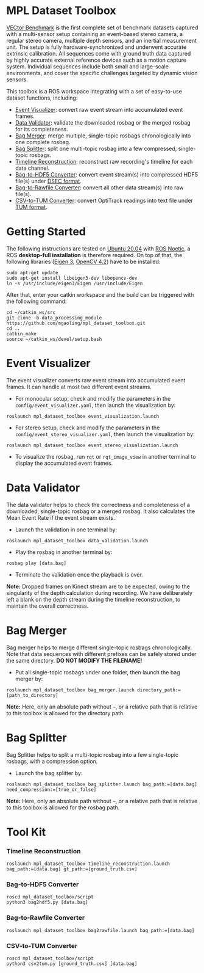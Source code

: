# MPL Dataset Toolbox

[VECtor Benchmark](https://star-datasets.github.io/vector/) is the first complete set of benchmark datasets captured with a multi-sensor setup containing an event-based stereo camera, a regular stereo camera, multiple depth sensors, and an inertial measurement unit. The setup is fully hardware-synchronized and underwent accurate extrinsic calibration. All sequences come with ground truth data captured by highly accurate external reference devices such as a motion capture system. Individual sequences include both small and large-scale environments, and cover the specific challenges targeted by dynamic vision sensors.

This toolbox is a ROS workspace integrating with a set of easy-to-use dataset functions, including:

- [Event Visualizer](https://github.com/mgaoling/mpl_dataset_toolbox/tree/data_processing_module#event-visualizer): convert raw event stream into accumulated event frames.
- [Data Validator](https://github.com/mgaoling/mpl_dataset_toolbox/tree/data_processing_module#data-validator): validate the downloaded rosbag or the merged rosbag for its completeness.
- [Bag Merger](https://github.com/mgaoling/mpl_dataset_toolbox/tree/data_processing_module#bag-merger): merge multiple, single-topic rosbags chronologically into one complete rosbag.
- [Bag Splitter](https://github.com/mgaoling/mpl_dataset_toolbox/tree/data_processing_module#bag-splitter): split one multi-topic rosbag into a few compressed, single-topic rosbags.
- [Timeline Reconstruction](https://github.com/mgaoling/mpl_dataset_toolbox/tree/data_processing_module#tool-kit): reconstruct raw recording's timeline for each data channel.
- [Bag-to-HDF5 Converter](https://github.com/mgaoling/mpl_dataset_toolbox/tree/data_processing_module#tool-kit): convert event stream(s) into compressed HDF5 file(s) under [DSEC format](https://dsec.ifi.uzh.ch/data-format/).
- [Bag-to-Rawfile Converter](https://github.com/mgaoling/mpl_dataset_toolbox/tree/data_processing_module#tool-kit): convert all other data stream(s) into raw file(s).
- [CSV-to-TUM Converter](https://github.com/mgaoling/mpl_dataset_toolbox/tree/data_processing_module#tool-kit): convert OptiTrack readings into text file under [TUM format](https://vision.in.tum.de/data/datasets/rgbd-dataset/file_formats).

# Getting Started

The following instructions are tested on [Ubuntu 20.04](https://ubuntu.com/download/desktop) with [ROS Noetic](http://wiki.ros.org/ROS/Installation), a ROS **desktop-full installation** is therefore required. On top of that, the following libraries ([Eigen 3](https://eigen.tuxfamily.org/index.php?title=Main_Page), [OpenCV 4.2](https://opencv.org/releases/)) have to be installed:

```
sudo apt-get update
sudo apt-get install libeigen3-dev libopencv-dev
ln -s /usr/include/eigen3/Eigen /usr/include/Eigen
```

After that, enter your catkin workspace and the build can be triggered with the following command:

```
cd ~/catkin_ws/src
git clone -b data_processing_module https://github.com/mgaoling/mpl_dataset_toolbox.git
cd ..
catkin_make
source ~/catkin_ws/devel/setup.bash
```

# Event Visualizer

The event visualizer converts raw event stream into accumulated event frames. It can handle at most two different event streams.

- For monocular setup, check and modify the parameters in the `config/event_visualizer.yaml`, then launch the visualization by:

```
roslaunch mpl_dataset_toolbox event_visualization.launch
```

- For stereo setup, check and modify the parameters in the `config/event_stereo_visualizer.yaml`, then launch the visualization by:

```
roslaunch mpl_dataset_toolbox event_stereo_visualization.launch
```

- To visualize the rosbag, run `rqt` or `rqt_image_view` in another terminal to display the accumulated event frames.

# Data Validator

The data validator helps to check the correctness and completeness of a downloaded, single-topic rosbag or a merged rosbag. It also calculates the Mean Event Rate if the event stream exists.

- Launch the validation in one terminal by:

```
roslaunch mpl_dataset_toolbox data_validation.launch
```

- Play the rosbag in another terminal by:

```
rosbag play [data.bag]
```

- Terminate the validation once the playback is over.

**Note:** Dropped frames on Kinect stream are to be expected, owing to the singularity of the depth calculation during recording. We have deliberately left a blank on the depth stream during the timeline reconstruction, to maintain the overall correctness.

# Bag Merger

Bag merger helps to merge different single-topic rosbags chronologically. Note that data sequences with different prefixes can be safely stored under the same directory. **DO NOT MODIFY THE FILENAME!**

- Put all single-topic rosbags under one folder, then launch the bag merger by:

```
roslaunch mpl_dataset_toolbox bag_merger.launch directory_path:=[path_to_directory]
```

**Note:** Here, only an absolute path without `~`, or a relative path that is relative to this toolbox is allowed for the directory path.

# Bag Splitter

Bag Splitter helps to split a multi-topic rosbag into a few single-topic rosbags, with a compression option.

- Launch the bag splitter by:

```
roslaunch mpl_dataset_toolbox bag_splitter.launch bag_path:=[data.bag] need_compression:=[true_or_false]
```

**Note:** Here, only an absolute path without `~`, or a relative path that is relative to this toolbox is allowed for the rosbag path.

# Tool Kit

### Timeline Reconstruction

```
roslaunch mpl_dataset_toolbox timeline_reconstruction.launch bag_path:=[data.bag] gt_path:=[ground_truth.csv]
```

### Bag-to-HDF5 Converter

```
roscd mpl_dataset_toolbox/script
python3 bag2hdf5.py [data.bag]
```

### Bag-to-Rawfile Converter

```
roslaunch mpl_dataset_toolbox bag2rawfile.launch bag_path:=[data.bag]
```

### CSV-to-TUM Converter

```
roscd mpl_dataset_toolbox/script
python3 csv2tum.py [ground_truth.csv] [data.bag]
```
